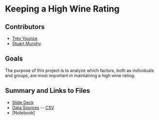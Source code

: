 # Keeping a High Wine Rating

## Contributors 
 - [Trey Younce](https://github.com/treyounce)
 - [Stuart Murphy](https://github.com/thespud56)
 
 ## Goals 
 The purpose of this project is to analyze which factors, both as individuals and groups, are most important in maintaining a high wine rating.
 
 ## Summary and Links to Files 
 - [Slide Deck](https://github.com/thespud56/Wine_Predictions/blob/master/Wine%20Rating.pdf)
 - [Data Sources](https://www.winemag.com/ratings/)
      -- [CSV](https://github.com/thespud56/Wine_Predictions/blob/master/Data/wine_data.csv)
  - [Notebook]
